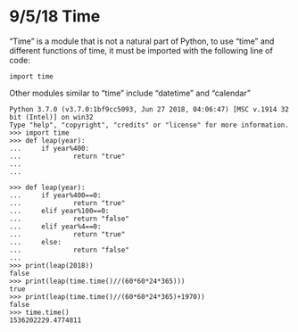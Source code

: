 # 9/5/18 Time 

“Time” is a module that is not a natural part of Python, to use “time” and different functions of time, it must be imported with the following line of code:

```import time```

Other modules similar to “time” include “datetime” and “calendar”

```
Python 3.7.0 (v3.7.0:1bf9cc5093, Jun 27 2018, 04:06:47) [MSC v.1914 32 bit (Intel)] on win32
Type "help", "copyright", "credits" or "license" for more information.
>>> import time
>>> def leap(year):
...     if year%400:
...             return "true"
...
...
```

```
>>> def leap(year):
...     if year%400==0:
...             return "true"
...     elif year%100==0:
...             return "false"
...     elif year%4==0:
...             return "true"
...     else:
...             return "false"
...
>>> print(leap(2018))
false
>>> print(leap(time.time()//(60*60*24*365)))
true
>>> print(leap(time.time()//(60*60*24*365)+1970))
false
>>> time.time()
1536202229.4774811
```
